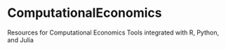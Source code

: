 # ComputationalEconomics
Resources for Computational Economics Tools integrated with R, Python, and Julia
